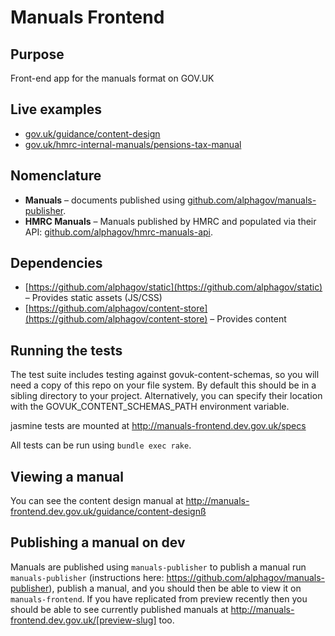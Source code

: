 Manuals Frontend
================

## Purpose

Front-end app for the manuals format on GOV.UK

## Live examples

- [gov.uk/guidance/content-design](https://www.gov.uk/guidance/content-design)
- [gov.uk/hmrc-internal-manuals/pensions-tax-manual](https://www.gov.uk/hmrc-internal-manuals/pensions-tax-manual)

## Nomenclature

- **Manuals** – documents published using [github.com/alphagov/manuals-publisher](https://github.com/alphagov/manuals-publisher).
- **HMRC Manuals** – Manuals published by HMRC and populated via their API: [github.com/alphagov/hmrc-manuals-api](https://github.com/alphagov/hmrc-manuals-api).


## Dependencies
- [https://github.com/alphagov/static](https://github.com/alphagov/static) – Provides static assets (JS/CSS)
- [https://github.com/alphagov/content-store](https://github.com/alphagov/content-store) – Provides content

## Running the tests

The test suite includes testing against govuk-content-schemas, so you will need a copy of this repo on your file system. By default this should be in a sibling directory to your project. Alternatively, you can specify their location with the GOVUK_CONTENT_SCHEMAS_PATH environment variable.

jasmine tests are mounted at http://manuals-frontend.dev.gov.uk/specs

All tests can be run using `bundle exec rake`.

## Viewing a manual

You can see the content design manual at http://manuals-frontend.dev.gov.uk/guidance/content-designß

## Publishing a manual on dev

Manuals are published using `manuals-publisher` to publish a manual run `manuals-publisher` (instructions here: https://github.com/alphagov/manuals-publisher), publish a manual, and you should then be able to view it on `manuals-frontend`. If you have replicated from preview recently then you should be able to see currently published manuals at http://manuals-frontend.dev.gov.uk/[preview-slug] too.
